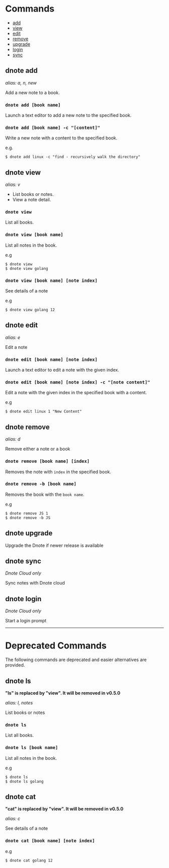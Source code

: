 # Commands

- [add](#dnote-add)
- [view](#dnote-view)
- [edit](#dnote-edit)
- [remove](#dnote-remove)
- [upgrade](#dnote-upgrade)
- [login](#dnote-login)
- [sync](#dnote-sync)

## dnote add

_alias: a, n, new_

Add a new note to a book.

### `dnote add [book name]`

Launch a text editor to add a new note to the specified book.

### `dnote add [book name] -c "[content]"`

Write a new note with a content to the specified book.

e.g.

    $ dnote add linux -c "find - recursively walk the directory"

## dnote view

_alias: v_

- List books or notes.
- View a note detail.

### `dnote view`

List all books.

### `dnote view [book name]`

List all notes in the book.

e.g

    $ dnote view
    $ dnote view golang

### `dnote view [book name] [note index]`

See details of a note

e.g

    $ dnote view golang 12

## dnote edit

_alias: e_

Edit a note

### `dnote edit [book name] [note index]`

Launch a text editor to edit a note with the given index.

### `dnote edit [book name] [note index] -c "[note content]"`

Edit a note with the given index in the specified book with a content.

e.g

    $ dnote edit linux 1 "New Content"

## dnote remove

_alias: d_

Remove either a note or a book

### `dnote remove [book name] [index]`

Removes the note with `index` in the specified book.

### `dnote remove -b [book name]`

Removes the book with the `book name`.

e.g

    $ dnote remove JS 1
    $ dnote remove -b JS

## dnote upgrade

Upgrade the Dnote if newer release is available

## dnote sync

_Dnote Cloud only_

Sync notes with Dnote cloud

## dnote login

_Dnote Cloud only_

Start a login prompt

---

# Deprecated Commands

The following commands are deprecated and easier alternatives are provided.

## dnote ls

**"ls" is replaced by "view". It will be removed in v0.5.0**

_alias: l, notes_

List books or notes

### `dnote ls`

List all books.

### `dnote ls [book name]`

List all notes in the book.

e.g

    $ dnote ls
    $ dnote ls golang

## dnote cat

**"cat" is replaced by "view". It will be removed in v0.5.0**

_alias: c_

See details of a note

### `dnote cat [book name] [note index]`

e.g

    $ dnote cat golang 12
